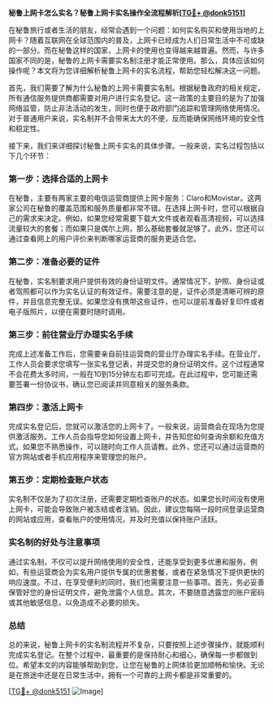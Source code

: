 **秘鲁上网卡怎么实名？秘鲁上网卡实名操作全流程解析[[TG💪+ @donk5151](https://t.me/s/donk5151)]**

在秘鲁旅行或者生活的朋友，经常会遇到一个问题：如何实名购买和使用当地的上网卡？随着互联网在全球范围内的普及，上网卡已经成为人们日常生活中不可或缺的一部分。而在秘鲁这样的国家，上网卡的使用也变得越来越普遍。然而，与许多国家不同的是，秘鲁的上网卡需要实名制注册才能正常使用。那么，具体应该如何操作呢？本文将为您详细解析秘鲁上网卡的实名流程，帮助您轻松解决这一问题。

首先，我们需要了解为什么秘鲁的上网卡需要实名制。根据秘鲁政府的相关规定，所有通信服务提供商都需要对用户进行实名登记。这一政策的主要目的是为了加强网络监管，防止非法活动的发生，同时也便于政府部门追踪和管理网络使用情况。对于普通用户来说，实名制并不会带来太大的不便，反而能确保网络环境的安全性和稳定性。

接下来，我们来详细探讨秘鲁上网卡实名的具体步骤。一般来说，实名过程包括以下几个环节：

### 第一步：选择合适的上网卡

在秘鲁，主要有两家主要的电信运营商提供上网卡服务：Claro和Movistar。这两家公司在秘鲁的覆盖范围和服务质量都非常不错。在选择上网卡时，您可以根据自己的需求来决定。例如，如果您经常需要下载大文件或者观看高清视频，可以选择流量较大的套餐；而如果只是偶尔上网，那么基础套餐就足够了。此外，您还可以通过查看网上的用户评价来判断哪家运营商的服务更适合您。

### 第二步：准备必要的证件

在秘鲁，实名制要求用户提供有效的身份证明文件。通常情况下，护照、身份证或者驾照都可以作为实名认证的有效证件。需要注意的是，证件必须是清晰可辨的原件，并且信息完整无误。如果您没有携带这些证件，也可以提前准备好复印件或者电子版照片，以便在需要时随时调用。

### 第三步：前往营业厅办理实名手续

完成上述准备工作后，您需要亲自前往运营商的营业厅办理实名手续。在营业厅，工作人员会要求您填写一张实名登记表，并提交您的身份证明文件。这个过程通常不会花费太多时间，一般在10到15分钟左右即可完成。在此过程中，您可能还需要签署一份协议书，确认您已阅读并同意相关的服务条款。

### 第四步：激活上网卡

完成实名登记后，您就可以激活您的上网卡了。一般来说，运营商会在现场为您提供激活服务。工作人员会指导您如何设置上网卡，并告知您如何查询余额和充值方式。如果您不熟悉操作，可以随时向工作人员请教。此外，您还可以通过运营商的官方网站或者手机应用程序来管理您的账户。

### 第五步：定期检查账户状态

实名制不仅是为了初次注册，还需要定期检查账户的状态。如果您长时间没有使用上网卡，可能会导致账户被冻结或者注销。因此，建议您每隔一段时间登录运营商的网站或应用，查看账户的使用情况，并及时充值以保持账户活跃。

### 实名制的好处与注意事项

通过实名制，不仅可以提升网络使用的安全性，还能享受到更多优惠和服务。例如，有些运营商会为实名用户提供专属的优惠套餐，或者在紧急情况下提供更快的响应速度。不过，在享受便利的同时，我们也需要注意一些事项。首先，务必妥善保管好您的身份证明文件，避免泄露个人信息。其次，不要随意透露您的账户密码或其他敏感信息，以免造成不必要的损失。

### 总结

总的来说，秘鲁上网卡的实名制流程并不复杂，只要按照上述步骤操作，就能顺利完成实名登记。在整个过程中，最重要的是保持耐心和细心，确保每一步都做到位。希望本文的内容能够帮助到您，让您在秘鲁的上网体验更加顺畅和愉快。无论是在旅途中还是在日常生活中，拥有一个可靠的上网卡都是非常重要的。

[[TG💪+ @donk5151](https://t.me/s/donk5151) ![Image](https://i.postimg.cc/rwNCRYN7/Snipaste-2025-04-30-17-27-05.png)]